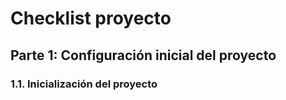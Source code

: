 # Checklist proyecto

## Parte 1: Configuración inicial del proyecto

### 1.1. Inicialización del proyecto
